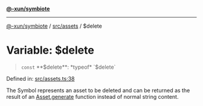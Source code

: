 [**@-xun/symbiote**](../../../README.md)

***

[@-xun/symbiote](../../../README.md) / [src/assets](../README.md) / $delete

# Variable: $delete

> `const` **$delete**: *typeof* `$delete`

Defined in: [src/assets.ts:38](https://github.com/Xunnamius/symbiote/blob/877e3120bdc7f2c76a05ae6085d5ac57197fd79f/src/assets.ts#L38)

The Symbol represents an asset to be deleted and can be returned as the
result of an [Asset.generate](../type-aliases/Asset.md#generate) function instead of normal string
content.
